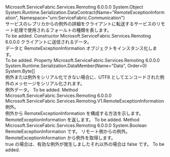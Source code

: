 <Type Name="RemoteExceptionInformation" FullName="Microsoft.ServiceFabric.Services.Remoting.V1.RemoteExceptionInformation">
  <TypeSignature Language="C#" Value="public class RemoteExceptionInformation" />
  <TypeSignature Language="ILAsm" Value=".class public auto ansi beforefieldinit RemoteExceptionInformation extends System.Object" />
  <TypeSignature Language="DocId" Value="T:Microsoft.ServiceFabric.Services.Remoting.V1.RemoteExceptionInformation" />
  <TypeSignature Language="VB.NET" Value="Public Class RemoteExceptionInformation" />
  <TypeSignature Language="F#" Value="type RemoteExceptionInformation = class" />
  <AssemblyInfo>
    <AssemblyName>Microsoft.ServiceFabric.Services.Remoting</AssemblyName>
    <AssemblyVersion>6.0.0.0</AssemblyVersion>
  </AssemblyInfo>
  <Base>
    <BaseTypeName>System.Object</BaseTypeName>
  </Base>
  <Interfaces />
  <Attributes>
    <Attribute>
      <AttributeName>System.Runtime.Serialization.DataContract(Name="RemoteExceptionInformation", Namespace="urn:ServiceFabric.Communication")</AttributeName>
    </Attribute>
  </Attributes>
  <Docs>
    <summary>
            サービスのレプリカからの例外の詳細をクライアントに転送するサービスのリモート処理で使用されるフォールトの種類を表します。
            </summary>
    <remarks>To be added.</remarks>
  </Docs>
  <Members>
    <Member MemberName=".ctor">
      <MemberSignature Language="C#" Value="public RemoteExceptionInformation (byte[] data);" />
      <MemberSignature Language="ILAsm" Value=".method public hidebysig specialname rtspecialname instance void .ctor(unsigned int8[] data) cil managed" />
      <MemberSignature Language="DocId" Value="M:Microsoft.ServiceFabric.Services.Remoting.V1.RemoteExceptionInformation.#ctor(System.Byte[])" />
      <MemberSignature Language="VB.NET" Value="Public Sub New (data As Byte())" />
      <MemberSignature Language="F#" Value="new Microsoft.ServiceFabric.Services.Remoting.V1.RemoteExceptionInformation : byte[] -&gt; Microsoft.ServiceFabric.Services.Remoting.V1.RemoteExceptionInformation" Usage="new Microsoft.ServiceFabric.Services.Remoting.V1.RemoteExceptionInformation data" />
      <MemberType>Constructor</MemberType>
      <AssemblyInfo>
        <AssemblyName>Microsoft.ServiceFabric.Services.Remoting</AssemblyName>
        <AssemblyVersion>6.0.0.0</AssemblyVersion>
      </AssemblyInfo>
      <Parameters>
        <Parameter Name="data" Type="System.Byte[]" />
      </Parameters>
      <Docs>
        <param name="data">クライアントに送信されるデータ。</param>
        <summary>
            データと RemoteExceptionInformation オブジェクトをインスタンス化します。
            </summary>
        <remarks>To be added.</remarks>
      </Docs>
    </Member>
    <Member MemberName="Data">
      <MemberSignature Language="C#" Value="public byte[] Data { get; }" />
      <MemberSignature Language="ILAsm" Value=".property instance unsigned int8[] Data" />
      <MemberSignature Language="DocId" Value="P:Microsoft.ServiceFabric.Services.Remoting.V1.RemoteExceptionInformation.Data" />
      <MemberSignature Language="VB.NET" Value="Public ReadOnly Property Data As Byte()" />
      <MemberSignature Language="F#" Value="member this.Data : byte[]" Usage="Microsoft.ServiceFabric.Services.Remoting.V1.RemoteExceptionInformation.Data" />
      <MemberType>Property</MemberType>
      <AssemblyInfo>
        <AssemblyName>Microsoft.ServiceFabric.Services.Remoting</AssemblyName>
        <AssemblyVersion>6.0.0.0</AssemblyVersion>
      </AssemblyInfo>
      <Attributes>
        <Attribute>
          <AttributeName>System.Runtime.Serialization.DataMember(Name="Data", Order=0)</AttributeName>
        </Attribute>
      </Attributes>
      <ReturnValue>
        <ReturnType>System.Byte[]</ReturnType>
      </ReturnValue>
      <Docs>
        <summary>
            例外または例外をシリアル化できない場合に、UTF8 としてエンコードされた例外のメッセージをシリアル化されます。
            </summary>
        <value>例外データ。</value>
        <remarks>To be added.</remarks>
      </Docs>
    </Member>
    <Member MemberName="FromException">
      <MemberSignature Language="C#" Value="public static Microsoft.ServiceFabric.Services.Remoting.V1.RemoteExceptionInformation FromException (Exception exception);" />
      <MemberSignature Language="ILAsm" Value=".method public static hidebysig class Microsoft.ServiceFabric.Services.Remoting.V1.RemoteExceptionInformation FromException(class System.Exception exception) cil managed" />
      <MemberSignature Language="DocId" Value="M:Microsoft.ServiceFabric.Services.Remoting.V1.RemoteExceptionInformation.FromException(System.Exception)" />
      <MemberSignature Language="F#" Value="static member FromException : Exception -&gt; Microsoft.ServiceFabric.Services.Remoting.V1.RemoteExceptionInformation" Usage="Microsoft.ServiceFabric.Services.Remoting.V1.RemoteExceptionInformation.FromException exception" />
      <MemberType>Method</MemberType>
      <AssemblyInfo>
        <AssemblyName>Microsoft.ServiceFabric.Services.Remoting</AssemblyName>
        <AssemblyVersion>6.0.0.0</AssemblyVersion>
      </AssemblyInfo>
      <ReturnValue>
        <ReturnType>Microsoft.ServiceFabric.Services.Remoting.V1.RemoteExceptionInformation</ReturnType>
      </ReturnValue>
      <Parameters>
        <Parameter Name="exception" Type="System.Exception" />
      </Parameters>
      <Docs>
        <param name="exception">例外。</param>
        <summary>
            例外から RemoteExceptionInformation を構成する方法を示します。
            </summary>
        <returns>RemoteExceptionInformation を返します。</returns>
        <remarks>To be added.</remarks>
      </Docs>
    </Member>
    <Member MemberName="ToException">
      <MemberSignature Language="C#" Value="public static bool ToException (Microsoft.ServiceFabric.Services.Remoting.V1.RemoteExceptionInformation remoteExceptionInformation, out Exception result);" />
      <MemberSignature Language="ILAsm" Value=".method public static hidebysig bool ToException(class Microsoft.ServiceFabric.Services.Remoting.V1.RemoteExceptionInformation remoteExceptionInformation, [out] class System.Exception&amp; result) cil managed" />
      <MemberSignature Language="DocId" Value="M:Microsoft.ServiceFabric.Services.Remoting.V1.RemoteExceptionInformation.ToException(Microsoft.ServiceFabric.Services.Remoting.V1.RemoteExceptionInformation,System.Exception@)" />
      <MemberSignature Language="F#" Value="static member ToException : Microsoft.ServiceFabric.Services.Remoting.V1.RemoteExceptionInformation *  -&gt; bool" Usage="Microsoft.ServiceFabric.Services.Remoting.V1.RemoteExceptionInformation.ToException (remoteExceptionInformation, result)" />
      <MemberType>Method</MemberType>
      <AssemblyInfo>
        <AssemblyName>Microsoft.ServiceFabric.Services.Remoting</AssemblyName>
        <AssemblyVersion>6.0.0.0</AssemblyVersion>
      </AssemblyInfo>
      <ReturnValue>
        <ReturnType>System.Boolean</ReturnType>
      </ReturnValue>
      <Parameters>
        <Parameter Name="remoteExceptionInformation" Type="Microsoft.ServiceFabric.Services.Remoting.V1.RemoteExceptionInformation" />
        <Parameter Name="result" Type="System.Exception&amp;" RefType="out" />
      </Parameters>
      <Docs>
        <param name="remoteExceptionInformation">RemoteExceptionInformation です。</param>
        <param name="result">リモート側からの例外。</param>
        <summary>
            RemoteExceptionInformation から例外を取得します。
            </summary>
        <returns>true の場合は、有効な例外が発生しましたそれ以外の場合は false です。</returns>
        <remarks>To be added.</remarks>
      </Docs>
    </Member>
  </Members>
</Type>